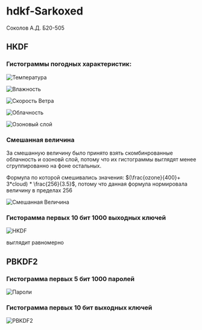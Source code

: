 # hdkf-Sarkoxed
Соколов А.Д. Б20-505

## HKDF

### Гистограммы погодных характеристик:

![Температура](./data/Температура.png)

![Влажность](./data/Влажность.png)

![Скорость Ветра](./data/СкоростьВетра.png)

![Облачность](./data/Облачность.png)

![Озоновый слой](./data/ОзоновыйСлой.png)

### Cмешаннaя величина

За смешанную величину было принято взять скомбинрованные облачность и озоновй слой, потому что их гистограммы выглядят менее сгруппированно на фоне остальных.

Формула по которой смешивались значения: $(\frac{ozone}{400}+ 3*cloud) * \frac{256}{3.5}$, потому что данная формула нормировала величину в пределах 256

![Смешанная Величина](./data/CмешанныеДанные.png)

### Гисторамма первых 10 бит 1000 выходных ключей

![HKDF](./data/HKDF.png)

выглядит равномерно

## PBKDF2

### Гистограмма первых 5 бит 1000 паролей

![Пароли](./data/Пароли.png)

### Гистограмма первых 10 бит выходных ключей

![PBKDF2](./data/PBKDF2.png)
